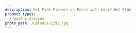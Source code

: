 ```yaml
---
description: Hot Pink Flowers on Peach with Solid Hot Pink
product_types:
  - womens-dresses
photo_path: /uploads/1292.jpg
---
```

